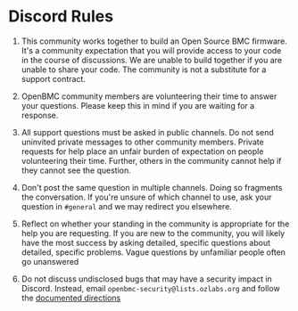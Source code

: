 # Discord Rules

1. This community works together to build an Open Source BMC firmware. It's a
   community expectation that you will provide access to your code in the
   course of discussions. We are unable to build together if you are unable to
   share your code. The community is not a substitute for a support contract.

2. OpenBMC community members are volunteering their time to answer your
   questions. Please keep this in mind if you are waiting for a response.

3. All support questions must be asked in public channels. Do not send
   uninvited private messages to other community members. Private requests for
   help place an unfair burden of expectation on people volunteering their
   time. Further, others in the community cannot help if they cannot see the
   question.

4. Don't post the same question in multiple channels. Doing so fragments the
   conversation. If you're unsure of which channel to use, ask your question in
   `#general` and we may redirect you elsewhere.

5. Reflect on whether your standing in the community is appropriate for the
   help you are requesting. If you are new to the community, you will likely
   have the most success by asking detailed, specific questions about detailed,
   specific problems. Vague questions by unfamiliar people often go unanswered

6. Do not discuss undisclosed bugs that may have a security impact in Discord.
   Instead, email `openbmc-security@lists.ozlabs.org` and follow the
   [documented directions][1]

[1]: https://github.com/openbmc/docs/blob/master/security/how-to-report-a-security-vulnerability.md
